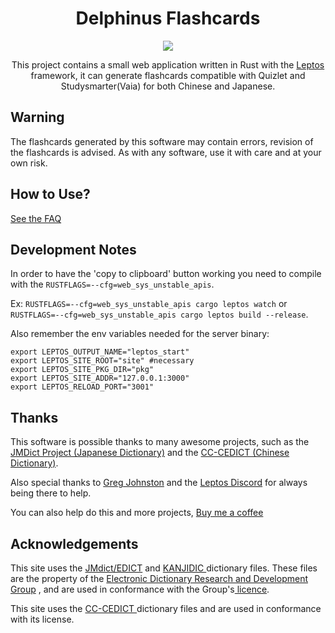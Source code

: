 <h1 align="center">Delphinus Flashcards</h1>

<p align="center">
 <a href="https://delphinus.mariinkys.dev" target="_blank"><img src="https://github.com/mariinkys/delphinus_flashcards/blob/main/assets/delphinus_banner.png?raw=true"></a>
</p>

<p align="center">
 This project contains a small web application written in Rust with the <a href="https://leptos.dev/" target="_blank">Leptos</a> framework, it can generate flashcards compatible with Quizlet and Studysmarter(Vaia) for both Chinese and Japanese.
</p>


## Warning

The flashcards generated by this software may contain errors, revision of the flashcards is advised. As with any software, use it with care and at your own risk.

## How to Use?

[See the FAQ](https://delphinus.mariinkys.dev/faq)

## Development Notes

In order to have the 'copy to clipboard' button working you need to compile with the `RUSTFLAGS=--cfg=web_sys_unstable_apis`.

Ex: `RUSTFLAGS=--cfg=web_sys_unstable_apis cargo leptos watch` or `RUSTFLAGS=--cfg=web_sys_unstable_apis cargo leptos build --release`.

Also remember the env variables needed for the server binary:
```
export LEPTOS_OUTPUT_NAME="leptos_start"
export LEPTOS_SITE_ROOT="site" #necessary
export LEPTOS_SITE_PKG_DIR="pkg"
export LEPTOS_SITE_ADDR="127.0.0.1:3000"
export LEPTOS_RELOAD_PORT="3001"
```

## Thanks

This software is possible thanks to many awesome projects, such as the [JMDict Project (Japanese Dictionary)](https://www.edrdg.org/jmdict/j_jmdict.html) and the [CC-CEDICT (Chinese Dictionary)](https://www.mdbg.net/chinese/dictionary?page=cedict).

Also special thanks to [Greg Johnston](https://github.com/gbj) and the [Leptos Discord](https://discord.gg/x8NhWWYTV2) for always being there to help.

You can also help do this and more projects, [Buy me a coffee](https://www.buymeacoffee.com/mariinkys)

## Acknowledgements

This site uses the <a class="link-primary" href="https://www.edrdg.org/wiki/index.php/JMdict-EDICT_Dictionary_Project">JMdict/EDICT</a>
 and <a class="link-primary" href="https://www.edrdg.org/wiki/index.php/KANJIDIC_Project">KANJIDIC </a> dictionary files.
These files are the property of the <a class="link-primary" href="https://www.edrdg.org/">Electronic Dictionary Research and Development Group</a>
, and are used in conformance with the Group's<a class="link-primary" href="https://www.edrdg.org/edrdg/licence.html"> licence</a>.

This site uses the <a class="link-primary" href="https://www.mdbg.net/chinese/dictionary?page=cedict">CC-CEDICT </a> dictionary files and are used in conformance with its license.
